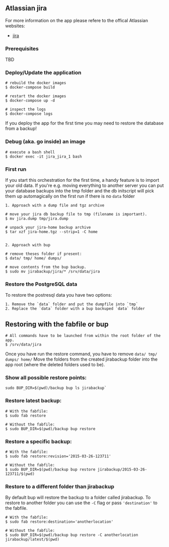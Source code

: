 ## Atlassian jira

For more information on the app please refere to the offical
Atlassian websites:


- [jira](https://www.atlassian.com/software/jira)

### Prerequisites

TBD

### Deploy/Update the application

    # rebuild the docker images
    $ docker-compose build

    # restart the docker images
    $ docker-compose up -d

    # inspect the logs
    $ docker-compose logs

If you deploy the app for the first time you may need to restore the database
from a backup!

### Debug (aka. go inside) an image

    # execute a bash shell
    $ docker exec -it jira_jira_1 bash

### First run

If you start this orchestration for the first time, a handy feature is to
import your old data. If you're e.g. moving everything to another server
you can put your database backups into the tmp folder and the db initscript
will pick them up automagically on the first run if there is no `data` folder


    1. Approach with a dump file and tgz archive

    # move your jira db backup file to tmp (filename is important).
    $ mv jira.dump tmp/jira.dump

    # unpack your jira-home backup archive
    $ tar xzf jira-home.tgz --strip=1 -C home


    2. Approach with bup

    # remove theses folder if present:
    $ data/ tmp/ home/ dumps/

    # move contents from the bup backup.
    $ sudo mv jirabackup/jira/* /srv/data/jira

### Restore the PostgreSQL data

To restore the postresql data you have two options:

    1. Remove the `data` folder and put the dumpfile into `tmp`
    2. Replace the `data` folder with a bup backuped `data` folder

## Restoring with the fabfile or bup

    # All commands have to be launched from within the root folder of the app.
    $ /srv/data/jira

Once you have run the restore command, you have to remove `data/ tmp/ dumps/ home/`
Move the folders from the created jirabackup folder into the app root (where the deleted folders used to be).

### Show all possible restore points:

    sudo BUP_DIR=$(pwd)/backup bup ls jirabackup`

### Restore latest backup:

    # With the fabfile:
    $ sudo fab restore

    # Without the fabfile:
    $ sudo BUP_DIR=$(pwd)/backup bup restore

### Restore a specific backup:

    # With the fabfile:
    $ sudo fab restore:revision='2015-03-26-123711'

    # Without the fabfile:
    $ sudo BUP_DIR=$(pwd)/backup bup restore jirabackup/2015-03-26-123711/$(pwd)

### Restore to a different folder than jirabackup

By default bup will restore the backup to a folder called jirabackup.
To restore to another folder you can use the `-C` flag or pass `'destination'`
to the fabfile.

    # With the fabfile:
    $ sudo fab restore:destination='anotherlocation'

    # Without the fabfile:
    $ sudo BUP_DIR=$(pwd)/backup bup restore -C anotherlocation jirabackup/latest/$(pwd)
